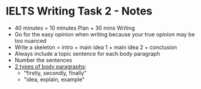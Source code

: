 # IELTS Writing Task 2 - Notes
- 40 minutes = 10 minutes Plan + 30 mins Writing
- Go for the easy opinion when writing because your true opinion may be too nuanced
- Write a skeleton = intro + main idea 1 + main idea 2 + conclusion
- Always include a topic sentence for each body paragraph
- Number the sentences
- [2 types of body paragraphs](https://www.ielts-simon.com/ielts-help-and-english-pr/2018/01/ielts-writing-task-2-two-types-of-main-paragraph.html):
  - "firstly, secondly, finally" 
  - "idea, explain, example"
